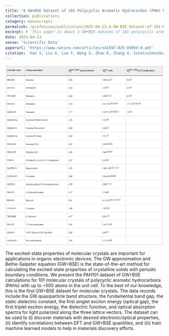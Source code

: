 ```yaml
---
title: "A GW+BSE Dataset of 101 Polycyclic Aromatic Hydrocarbon (PAH) Molecular Crystals"
collection: publications
category: manuscripts
permalink: /profession/publication/2025-04-23-A-GW-BSE-Dataset-of-101-Polycyclic-Aromatic-Hydrocarbon-PAH-Molecular-Crystals
excerpt: # 'This paper is about a GW+BSE dataset of 101 polycyclic aromatic hydrocarbon (PAH) molecular crystals.'
date: 2025-04-23
venue: 'Scientific Data'
paperurl: 'https://www.nature.com/articles/s41597-025-04959-0.pdf'
citation: 'Gao S, Liu X, Luo Y, Wang X, Zhao K, Chang V, Schatschneider B, Marom N. PAH101: AGW+ BSE Dataset of 101 Polycyclic Aromatic Hydrocarbon (PAH) Molecular Crystals. Scientific Data. 2025 Apr 23;12(1):679.'
---
```


![PAH101 Dataset Overview](/images/PAH101Nature25.jpg)

The excited-state properties of molecular crystals are important for applications in organic electronic devices. The GW approximation and Bethe-Salpeter equation (GW+BSE) is the state-of-the-art method for calculating the excited-state properties of crystalline solids with periodic boundary conditions. We present the PAH101 dataset of GW+BSE calculations for 101 molecular crystals of polycyclic aromatic hydrocarbons (PAHs) with up to  ~500 atoms in the unit cell. To the best of our knowledge, this is the first GW+BSE dataset for molecular crystals. The data records include the GW quasiparticle band structure, the fundamental band gap, the static dielectric constant, the first singlet exciton energy (optical gap), the first triplet exciton energy, the dielectric function, and optical absorption spectra for light polarized along the three lattice vectors. The dataset can be used to (i) discover materials with desired electronic/optical properties, (ii) identify correlations between DFT and GW+BSE quantities, and (iii) train machine learned models to help in materials discovery efforts.